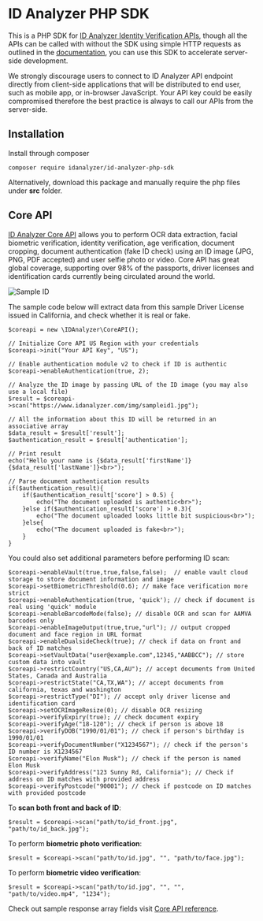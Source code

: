 
# ID Analyzer PHP SDK
This is a PHP SDK for [ID Analyzer Identity Verification APIs](https://www.idanalyzer.com), though all the APIs can be called with without the SDK using simple HTTP requests as outlined in the [documentation](https://developer.idanalyzer.com), you can use this SDK to accelerate server-side development.

We strongly discourage users to connect to ID Analyzer API endpoint directly  from client-side applications that will be distributed to end user, such as mobile app, or in-browser JavaScript. Your API key could be easily compromised therefore the best practice is always to call our APIs from the server-side.

## Installation
Install through composer

    composer require idanalyzer/id-analyzer-php-sdk
Alternatively, download this package and manually require the php files under **src** folder.

## Core API
[ID Analyzer Core API](https://www.idanalyzer.com/products/id-analyzer-core-api.html) allows you to perform OCR data extraction, facial biometric verification, identity verification, age verification, document cropping, document authentication (fake ID check) using an ID image (JPG, PNG, PDF accepted) and user selfie photo or video. Core API has great global coverage, supporting over 98% of the passports, driver licenses and identification cards currently being circulated around the world.

![Sample ID](https://www.idanalyzer.com/img/sampleid1.jpg)

The sample code below will extract data from this sample Driver License issued in California, and check whether it is real or fake.

    $coreapi = new \IDAnalyzer\CoreAPI();  
      
    // Initialize Core API US Region with your credentials  
    $coreapi->init("Your API Key", "US"); 
    
    // Enable authentication module v2 to check if ID is authentic
    $coreapi->enableAuthentication(true, 2);
	
	// Analyze the ID image by passing URL of the ID image (you may also use a local file)
    $result = $coreapi->scan("https://www.idanalyzer.com/img/sampleid1.jpg");
    
    // All the information about this ID will be returned in an associative array
	$data_result = $result['result'];   
	$authentication_result = $result['authentication'];  

    // Print result
    echo("Hello your name is {$data_result['firstName']} {$data_result['lastName']}<br>");
	
	// Parse document authentication results  
	if($authentication_result){  
		if($authentication_result['score'] > 0.5) {  
			echo("The document uploaded is authentic<br>");  
		}else if($authentication_result['score'] > 0.3){  
			echo("The document uploaded looks little bit suspicious<br>");  
		}else{  
			echo("The document uploaded is fake<br>");  
		}
	}
You could also set additional parameters before performing ID scan:
	
    
	$coreapi->enableVault(true,true,false,false);  // enable vault cloud storage to store document information and image
	$coreapi->setBiometricThreshold(0.6); // make face verification more strict  
	$coreapi->enableAuthentication(true, 'quick'); // check if document is real using 'quick' module  
	$coreapi->enableBarcodeMode(false); // disable OCR and scan for AAMVA barcodes only  
	$coreapi->enableImageOutput(true,true,"url"); // output cropped document and face region in URL format  
	$coreapi->enableDualsideCheck(true); // check if data on front and back of ID matches  
	$coreapi->setVaultData("user@example.com",12345,"AABBCC"); // store custom data into vault  
	$coreapi->restrictCountry("US,CA,AU"); // accept documents from United States, Canada and Australia  
	$coreapi->restrictState("CA,TX,WA"); // accept documents from california, texas and washington  
	$coreapi->restrictType("DI"); // accept only driver license and identification card  
	$coreapi->setOCRImageResize(0); // disable OCR resizing  
	$coreapi->verifyExpiry(true); // check document expiry  
	$coreapi->verifyAge("18-120"); // check if person is above 18  
	$coreapi->verifyDOB("1990/01/01"); // check if person's birthday is 1990/01/01  
	$coreapi->verifyDocumentNumber("X1234567"); // check if the person's ID number is X1234567  
	$coreapi->verifyName("Elon Musk"); // check if the person is named Elon Musk  
	$coreapi->verifyAddress("123 Sunny Rd, California"); // Check if address on ID matches with provided address  
	$coreapi->verifyPostcode("90001"); // check if postcode on ID matches with provided postcode

To **scan both front and back of ID**:

	$result = $coreapi->scan("path/to/id_front.jpg", "path/to/id_back.jpg");
To perform **biometric photo verification**:

	$result = $coreapi->scan("path/to/id.jpg", "", "path/to/face.jpg");
To perform **biometric video verification**:

	$result = $coreapi->scan("path/to/id.jpg", "", "", "path/to/video.mp4", "1234");
Check out sample response array fields visit [Core API reference](https://developer.idanalyzer.com/coreapi.html##readingresponse).